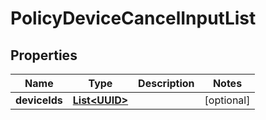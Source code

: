 
# PolicyDeviceCancelInputList

## Properties
Name | Type | Description | Notes
------------ | ------------- | ------------- | -------------
**deviceIds** | [**List&lt;UUID&gt;**](UUID.md) |  |  [optional]



